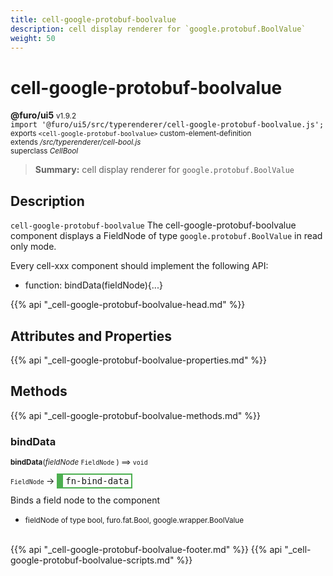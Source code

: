 ```yaml
---
title: cell-google-protobuf-boolvalue
description: cell display renderer for `google.protobuf.BoolValue`
weight: 50
---
```


# cell-google-protobuf-boolvalue
**@furo/ui5** <small>v1.9.2</small>
<br>`import '@furo/ui5/src/typerenderer/cell-google-protobuf-boolvalue.js';`<small>
<br>exports `<cell-google-protobuf-boolvalue>` custom-element-definition
<br>extends */src/typerenderer/cell-bool.js*
<br>superclass *CellBool*</small>

> **Summary:** cell display renderer for `google.protobuf.BoolValue`

## Description

`cell-google-protobuf-boolvalue`
The cell-google-protobuf-boolvalue component displays a FieldNode of type `google.protobuf.BoolValue` in read only mode.

Every cell-xxx component should implement the following API:
- function: bindData(fieldNode){...}

{{% api "_cell-google-protobuf-boolvalue-head.md" %}}

## Attributes and Properties
{{% api "_cell-google-protobuf-boolvalue-properties.md" %}}





## Methods
{{% api "_cell-google-protobuf-boolvalue-methods.md" %}}


### **bindData**
<small>**bindData**(*fieldNode* `FieldNode` ) ⟹ `void`</small>

<small>`FieldNode` </small> →
<span  style="border-width:2px 2px 2px 10px; border-style: solid;border-color:  rgb(76, 175, 80);font-family:monospace; padding:2px 4px;">fn-bind-data</span>

Binds a field node to the component

- <small>fieldNode of type bool, furo.fat.Bool, google.wrapper.BoolValue</small>
<br><br>





{{% api "_cell-google-protobuf-boolvalue-footer.md" %}}
{{% api "_cell-google-protobuf-boolvalue-scripts.md" %}}
